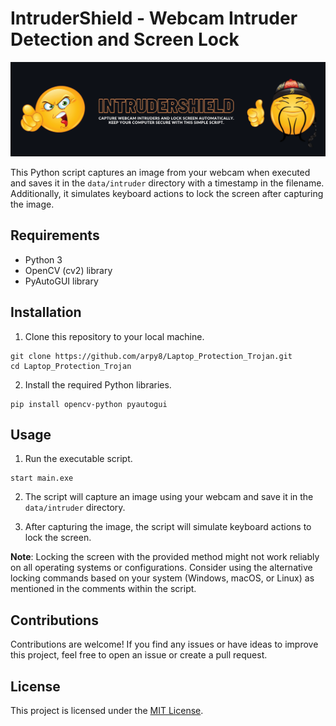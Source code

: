 # IntruderShield - Webcam Intruder Detection and Screen Lock

![banner](assets/banner.png)

This Python script captures an image from your webcam when executed and saves it in the `data/intruder` directory with a timestamp in the filename. Additionally, it simulates keyboard actions to lock the screen after capturing the image.

## Requirements

- Python 3
- OpenCV (cv2) library
- PyAutoGUI library

## Installation

1. Clone this repository to your local machine.

```
git clone https://github.com/arpy8/Laptop_Protection_Trojan.git
cd Laptop_Protection_Trojan
```

2. Install the required Python libraries.

```
pip install opencv-python pyautogui
```

## Usage

1. Run the executable script.

```
start main.exe
```

2. The script will capture an image using your webcam and save it in the `data/intruder` directory.

3. After capturing the image, the script will simulate keyboard actions to lock the screen.

**Note**: Locking the screen with the provided method might not work reliably on all operating systems or configurations. Consider using the alternative locking commands based on your system (Windows, macOS, or Linux) as mentioned in the comments within the script.

## Contributions

Contributions are welcome! If you find any issues or have ideas to improve this project, feel free to open an issue or create a pull request.

## License

This project is licensed under the [MIT License](LICENSE).